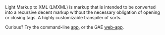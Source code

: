 Light Markup to XML (LMXML) is markup that is intended to be converted
into a recursive decent markup without the necessary obligation
of opening or closing tags. A highly customizable transpiler of sorts.

Curious? Try the command-line [app][app], or the GAE [web-app][web-app].

[app]: https://github.com/philcali/lmxml/tree/master/app
[web-app]: http://try-lmxml.appspot.com/
